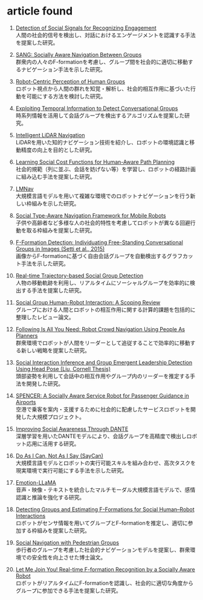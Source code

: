 # article found

1. [Detection of Social Signals for Recognizing Engagement](Detection%20of%20social%20signals%20for%20recognizing%20engagement.pdf)  
   人間の社会的信号を検出し、対話におけるエンゲージメントを認識する手法を提案した研究。

2. [SANG: Socially Aware Navigation Between Groups](SANGSocially%20Aware%20Navigation%20Between%20Groups.pdf)  
   群衆内の人々のF-formationを考慮し、グループ間を社会的に適切に移動するナビゲーション手法を示した研究。

3. [Robot-Centric Perception of Human Groups](Robot-Centric%20Perception%20of%20Human%20Groupspdf.pdf)  
   ロボット視点から人間の群れを知覚・解析し、社会的相互作用に基づいた行動を可能にする方法を検討した研究。

4. [Exploiting Temporal Information to Detect Conversational Groups](Exploiting%20temporal%20information%20to%20detect%20conversational.pdf)  
   時系列情報を活用して会話グループを検出するアルゴリズムを提案した研究。

5. [Intelligent LiDAR Navigation](Intelligent%20LiDAR%20Navigation.pdf)  
   LiDARを用いた知的ナビゲーション技術を紹介し、ロボットの環境認識と移動精度の向上を目的とした研究。

6. [Learning Social Cost Functions for Human-Aware Path Planning](LEARNING%20SOCIAL%20COST%20FUNCTIONS%20FOR.pdf)  
   社会的規範（列に並ぶ、会話を妨げない等）を学習し、ロボットの経路計画に組み込む手法を提案した研究。

7. [LMNav](LMNav.pdf)  
   大規模言語モデルを用いて複雑な環境でのロボットナビゲーションを行う新しい枠組みを示した研究。

8. [Social Type-Aware Navigation Framework for Mobile Robots](Social%20Type-Aware%20Navigation%20Framework%20for%20Mobile%20Robots.pdf)  
   子供や高齢者など多様な人の社会的特性を考慮してロボットが異なる回避行動を取る枠組みを提案した研究。

9. [F-Formation Detection: Individuating Free-Standing Conversational Groups in Images (Setti et al., 2015)](setti2015.pdf)  
   画像からF-formationに基づく自由会話グループを自動検出するグラフカット手法を示した研究。

10. [Real-time Trajectory-based Social Group Detection](Real-time%20Trajectory-based%20Social%20Group%20Detectionpdf.pdf)  
   人物の移動軌跡を利用し、リアルタイムにソーシャルグループを効率的に検出する手法を提案した研究。

11. [Social Group Human-Robot Interaction: A Scoping Review](Social%20Group%20Human-Robot%20Interaction%20A%20Scoping%20Review.pdf)  
   グループにおける人間とロボットの相互作用に関する計算的課題を包括的に整理したレビュー論文。

12. [Following Is All You Need: Robot Crowd Navigation Using People As Planners](Following%20Is%20All%20You%20Need.pdf)  
   群衆環境でロボットが人間をリーダーとして追従することで効率的に移動する新しい戦略を提案した研究。

13. [Social Interaction Inference and Group Emergent Leadership Detection Using Head Pose (Liu, Cornell Thesis)](Liu_cornell_0058O_11132.pdf)  
   頭部姿勢を利用して会話中の相互作用やグループ内のリーダーを推定する手法を開発した研究。

14. [SPENCER: A Socially Aware Service Robot for Passenger Guidance in Airports](A%20Socially%20Aware%20Service%20Robot%20for.pdf)  
   空港で乗客を案内・支援するために社会的に配慮したサービスロボットを開発した大規模プロジェクト。

15. [Improving Social Awareness Through DANTE](Improving%20Social%20Awareness%20Through%20DANTEpdf.pdf)  
   深層学習を用いたDANTEモデルにより、会話グループを高精度で検出しロボット応用に活用する研究。

16. [Do As I Can, Not As I Say (SayCan)](2204.01691v2.pdf)  
   大規模言語モデルとロボットの実行可能スキルを組み合わせ、高次タスクを現実環境で実行可能にする手法を示した研究。

17. [Emotion-LLaMA](Emotion-LLaMA.pdf)  
   音声・映像・テキストを統合したマルチモーダル大規模言語モデルで、感情認識と推論を強化する研究。

18. [Detecting Groups and Estimating F-Formations for Social Human–Robot Interactions](Detecting%20Groups%20and%20Estimating%20F-Formations%20for%20Social%20Human.pdf)  
   ロボットがセンサ情報を用いてグループとF-formationを推定し、適切に参加する枠組みを提案した研究。

19. [Social Navigation with Pedestrian Groups](SOCIAL%20NAVIGATION%20WITH.pdf)  
   歩行者のグループを考慮した社会的ナビゲーションモデルを提案し、群衆環境での安全性を向上させた博士論文。

20. [Let Me Join You! Real-time F-formation Recognition by a Socially Aware Robot](letmejoinyou.pdf)  
   ロボットがリアルタイムにF-formationを認識し、社会的に適切な角度からグループに参加できる手法を提案した研究。
